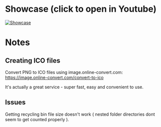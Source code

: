 
# Showcase (click to open in Youtube)

[![Showcase](https://img.youtube.com/vi/4N7ed_5ioiQ/0.jpg)](https://www.youtube.com/watch?v=4N7ed_5ioiQ)

# Notes

## Creating ICO files

Convert PNG to ICO files using image.online-convert.com:
https://image.online-convert.com/convert-to-ico

It's actually a great service - super fast, easy and convenient to use.


## Issues

Getting recycling bin file size doesn't work ( nested folder directories dont seem to get counted properly ).
